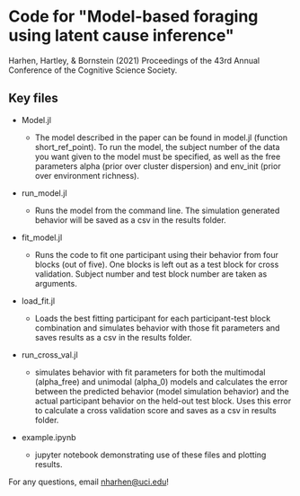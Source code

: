 # Code for "Model-based foraging using latent cause inference"

Harhen, Hartley, & Bornstein  (2021) Proceedings of the 43rd Annual Conference of the Cognitive Science Society.

## Key files

* Model.jl
  * The model described in the paper can be found in model.jl (function short_ref_point). To run the model, the subject number of the data you want given to the model must be specified, as well as the free parameters alpha (prior over cluster dispersion) and env_init (prior over environment richness).

* run_model.jl
  * Runs the model from the command line. The simulation generated behavior will be saved as a csv in the results folder.

* fit_model.jl
  * Runs the code to fit one participant using their behavior from four blocks (out of five). One blocks is left out as a test block for cross validation. Subject number and test block number are taken as arguments.

* load_fit.jl
  * Loads the best fitting participant for each participant-test block combination and simulates behavior with those fit parameters and saves results as a csv in the results folder.

* run_cross_val.jl
  * simulates behavior with fit parameters for both the multimodal (alpha_free) and unimodal (alpha_0) models and calculates the error between the predicted behavior (model simulation behavior) and the actual participant behavior on the  held-out test block. Uses this error to calculate a cross validation score and saves as a csv in results folder.

* example.ipynb
  * jupyter notebook demonstrating use of these files and plotting results.

For any questions, email nharhen@uci.edu!
